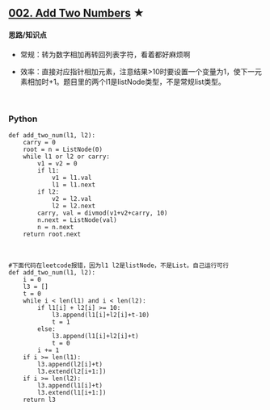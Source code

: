 ## [002. Add Two Numbers][1] ★
[1]: https://leetcode.com/problems/add-two-numbers/

    
#### 思路/知识点
- 常规：转为数字相加再转回列表字符，看着都好麻烦啊
- 效率：直接对应指针相加元素，注意结果>10时要设置一个变量为1，使下一元素相加时+1。题目里的两个l1是listNode类型，不是常规list类型。

  <br />  
### Python
    def add_two_num(l1, l2):
        carry = 0
        root = n = ListNode(0)
        while l1 or l2 or carry:
            v1 = v2 = 0
            if l1:
                v1 = l1.val
                l1 = l1.next
            if l2:
                v2 = l2.val
                l2 = l2.next
            carry, val = divmod(v1+v2+carry, 10)
            n.next = ListNode(val)
            n = n.next
        return root.next

  <br />  

    #下面代码在leetcode报错，因为l1 l2是listNode，不是List。自己运行可行
    def add_two_num(l1, l2):
        i = 0
        l3 = []
        t = 0
        while i < len(l1) and i < len(l2):
            if l1[i] + l2[i] >= 10:
                l3.append(l1[i]+l2[i]+t-10)
                t = 1
            else:
                l3.append(l1[i]+l2[i]+t)
                t = 0
            i += 1
        if i >= len(l1):
            l3.append(l2[i]+t)
            l3.extend(l2[i+1:])
        if i >= len(l2):
            l3.append(l1[i]+t)
            l3.extend(l1[i+1:])
        return l3
